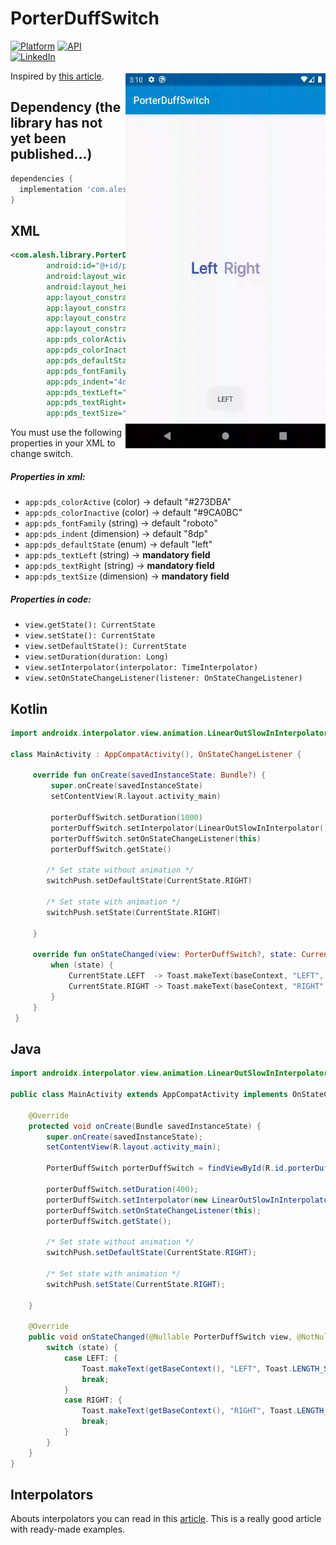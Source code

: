 # PorterDuffSwitch

<img src="/art/preview.gif" alt="sample" title="sample" width="320" height="600" align="right" vspace="52" />

[![Platform](https://img.shields.io/badge/platform-android-green.svg)](http://developer.android.com/index.html)
[![API](https://img.shields.io/badge/API-21%2B-brightgreen.svg?style=flat)](https://android-arsenal.com/api?level=21)
[![LinkedIn](https://img.shields.io/badge/LinkedIn-Alesh-blue)](https://www.linkedin.com/in/dmitry-aleshkov)

Inspired by [this article](https://android.jlelse.eu/the-power-of-android-porter-duff-mode-28b99ade45ec). 

Dependency (the library has not yet been published...)
-----

```gradle
dependencies {
  implementation 'com.alesh:porterduff-switch:1.0.0'
}
```

XML
-----

```xml
<com.alesh.library.PorterDuffSwitch
        android:id="@+id/porterDuffSwitch"
        android:layout_width="wrap_content"
        android:layout_height="wrap_content"
        app:layout_constraintBottom_toBottomOf="parent"
        app:layout_constraintEnd_toEndOf="parent"
        app:layout_constraintStart_toStartOf="parent"
        app:layout_constraintTop_toTopOf="parent"
        app:pds_colorActive="@color/colorPrimary"
        app:pds_colorInactive="@color/colorPrimaryDark"
        app:pds_defaultState="left"
        app:pds_fontFamily="@font/pro_display_semibold"
        app:pds_indent="4dp"
        app:pds_textLeft="Text left"
        app:pds_textRight="Text right"
        app:pds_textSize="24sp" />
```

You must use the following properties in your XML to change switch.

##### Properties in xml:

* `app:pds_colorActive`            (color)          -> default "#273DBA"
* `app:pds_colorInactive`          (color)          -> default "#9CA0BC"
* `app:pds_fontFamily`             (string)         -> default "roboto"
* `app:pds_indent`                 (dimension)      -> default "8dp"
* `app:pds_defaultState`           (enum)           -> default "left"
* `app:pds_textLeft`               (string)         -> **mandatory field**
* `app:pds_textRight`              (string)         -> **mandatory field**
* `app:pds_textSize`               (dimension)      -> **mandatory field**

##### Properties in code:

* `view.getState(): CurrentState`                                 
* `view.setState(): CurrentState`                                 
* `view.setDefaultState(): CurrentState`  
* `view.setDuration(duration: Long)`                              
* `view.setInterpolator(interpolator: TimeInterpolator)`          
* `view.setOnStateChangeListener(listener: OnStateChangeListener)`                               

Kotlin
-----

```kotlin
import androidx.interpolator.view.animation.LinearOutSlowInInterpolator

class MainActivity : AppCompatActivity(), OnStateChangeListener {
 
     override fun onCreate(savedInstanceState: Bundle?) {
         super.onCreate(savedInstanceState)
         setContentView(R.layout.activity_main)
    
         porterDuffSwitch.setDuration(1000)
         porterDuffSwitch.setInterpolator(LinearOutSlowInInterpolator())
         porterDuffSwitch.setOnStateChangeListener(this)
         porterDuffSwitch.getState()

        /* Set state without animation */
        switchPush.setDefaultState(CurrentState.RIGHT)

        /* Set state with animation */
        switchPush.setState(CurrentState.RIGHT)

     }
 
     override fun onStateChanged(view: PorterDuffSwitch?, state: CurrentState) {
         when (state) {
             CurrentState.LEFT  -> Toast.makeText(baseContext, "LEFT", Toast.LENGTH_SHORT).show()
             CurrentState.RIGHT -> Toast.makeText(baseContext, "RIGHT", Toast.LENGTH_SHORT).show()
         }
     }
 }
```

Java
-----

```java
import androidx.interpolator.view.animation.LinearOutSlowInInterpolator;

public class MainActivity extends AppCompatActivity implements OnStateChangeListener {

    @Override
    protected void onCreate(Bundle savedInstanceState) {
        super.onCreate(savedInstanceState);
        setContentView(R.layout.activity_main);

        PorterDuffSwitch porterDuffSwitch = findViewById(R.id.porterDuffSwitch);

        porterDuffSwitch.setDuration(400);
        porterDuffSwitch.setInterpolator(new LinearOutSlowInInterpolator());
        porterDuffSwitch.setOnStateChangeListener(this);
        porterDuffSwitch.getState();

        /* Set state without animation */
        switchPush.setDefaultState(CurrentState.RIGHT);

        /* Set state with animation */
        switchPush.setState(CurrentState.RIGHT);

    }

    @Override
    public void onStateChanged(@Nullable PorterDuffSwitch view, @NotNull CurrentState state) {
        switch (state) {
            case LEFT: {
                Toast.makeText(getBaseContext(), "LEFT", Toast.LENGTH_SHORT).show();
                break;
            }
            case RIGHT: {
                Toast.makeText(getBaseContext(), "RIGHT", Toast.LENGTH_SHORT).show();
                break;
            }
        }
    }
}
```

Interpolators
-----

Abouts interpolators you can read in this [article](https://thoughtbot.com/blog/android-interpolators-a-visual-guide).
This is a really good article with ready-made examples.
